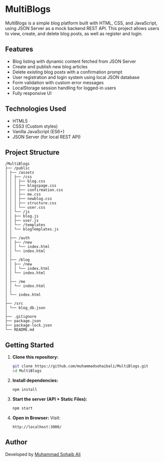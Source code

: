 # MultiBlogs

MultiBlogs is a simple blog platform built with HTML, CSS, and JavaScript, using JSON Server as a mock backend REST API. This project allows users to view, create, and delete blog posts, as well as register and login.

## Features

- Blog listing with dynamic content fetched from JSON Server
- Create and publish new blog articles
- Delete existing blog posts with a confirmation prompt
- User registration and login system using local JSON database
- Form validation with custom error messages
- LocalStorage session handling for logged-in users
- Fully responsive UI

## Technologies Used

- HTML5
- CSS3 (Custom styles)
- Vanilla JavaScript (ES6+)
- JSON Server (for local REST API)

## Project Structure

```
/MultiBlogs
├── /public
│ ├── /assets
│ │ ├── /css
│ │ │ ├── blog.css
│ │ │ ├── blogspage.css
│ │ │ ├── confirmation.css
│ │ │ ├── me.css
│ │ │ ├── newblog.css
│ │ │ ├── structure.css
│ │ │ └── user.css
│ │ └── /js
│ │ ├── blog.js
│ │ ├── user.js
│ │ └── /templates
│ │ └── blogTemplates.js
│ │
│ ├── /auth
│ │ ├── /new
│ │ │ └── index.html
│ │ └── index.html
│ │
│ ├── /blog
│ │ ├── /new
│ │ │ └── index.html
│ │ └── index.html
│ │
│ ├── /me
│ │ └── index.html
│ │
│ └── index.html
│
├── /src
│ └── blog_db.json
│
├── .gitignore
├── package.json
├── package-lock.json
└── README.md
```

## Getting Started

1. **Clone this repository:**

   ```bash
   git clone https://github.com/muhammadsohaibali/MultiBlogs.git
   cd MultiBlogs
   ```

2. **Install dependencies:**

   ```bash
   npm install
   ```

3. **Start the server (API + Static Files):**

   ```bash
   npm start
   ```

4. **Open in Browser:**
   Visit:
   ```
   http://localhost:3000/
   ```

## Author

Developed by [Muhammad Sohaib Ali](https://github.com/muhammadsohaibali/)
